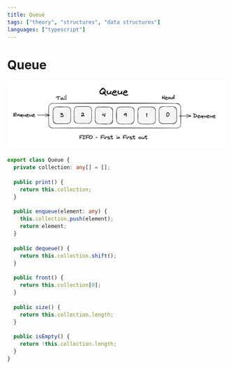 ```yaml
---
title: Queue
tags: ["theory", "structures", "data structures"]
languages: ["typescript"]
---
```


# Queue

![Queue](https://raw.githubusercontent.com/AndersDeath/holy-theory/main/images/queue.png)

```typescript
export class Queue {
  private collection: any[] = [];

  public print() {
    return this.collection;
  }

  public enqueue(element: any) {
    this.collection.push(element);
    return element;
  }

  public dequeue() {
    return this.collection.shift();
  }

  public front() {
    return this.collection[0];
  }

  public size() {
    return this.collection.length;
  }

  public isEmpty() {
    return !this.collection.length;
  }
}
```
